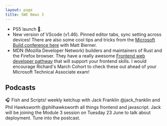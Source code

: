 ```yaml
---
layout: page
title: SWE News 3
---
```

* PS5 launch 🤩.
* New version of VScode (v1.46). Pinned editor tabs, sync setting across devices! There are also some cool tips and tricks from the [Microsoft Build conference here](https://channel9.msdn.com/Events/Build/2020/BOD103?ocid=AID3012654&WT.mc_id=build2020-azuredevtips-micrum) with Matt Bierner.
* MDN (Mozilla Developer Network) builders and maintainers of Rust and the Firefox browser. They have a really awesome [Frontend web developer pathway](https://developer.mozilla.org/en-US/docs/Learn/Front-end_web_developer) that will support your frontend skills. I would encourage Richard's March Cohort to check these out ahead of your Microsoft Technical Associate exam!

## Podcasts

🎧 Fish and Scripts! weekly ketchup with Jack Franklin @jack_franklin and Phil Hawksworth @philhawksworth all things frontend and javascript. Jack will be joining the Module 3 session on Tuesday 23 June to talk about deployment. Tune into the postcast.